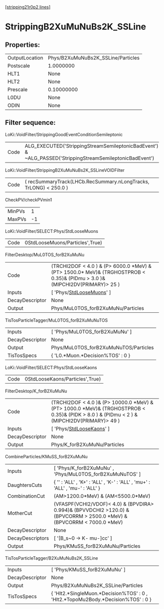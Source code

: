 [[stripping21r0p2 lines]](./stripping21r0p2-index)

# StrippingB2XuMuNuBs2K_SSLine

## Properties:

|                |                                    |
|----------------|------------------------------------|
| OutputLocation | Phys/B2XuMuNuBs2K_SSLine/Particles |
| Postscale      | 1.0000000                          |
| HLT1           | None                               |
| HLT2           | None                               |
| Prescale       | 0.10000000                         |
| L0DU           | None                               |
| ODIN           | None                               |

## Filter sequence:

LoKi::VoidFilter/StrippingGoodEventConditionSemileptonic

|      |                                                                                                          |
|------|----------------------------------------------------------------------------------------------------------|
| Code | ALG_EXECUTED('StrippingStreamSemileptonicBadEvent') & ~ALG_PASSED('StrippingStreamSemileptonicBadEvent') |

LoKi::VoidFilter/StrippingB2XuMuNuBs2K_SSLineVOIDFilter

|      |                                                                   |
|------|-------------------------------------------------------------------|
| Code | ( recSummaryTrack(LHCb.RecSummary.nLongTracks, TrLONG) \< 250.0 ) |

CheckPV/checkPVmin1

|        |     |
|--------|-----|
| MinPVs | 1   |
| MaxPVs | -1  |

LoKi::VoidFilter/SELECT:Phys/StdLooseMuons

|      |                                 |
|------|---------------------------------|
| Code | 0StdLooseMuons/Particles',True) |

FilterDesktop/MuL0TOS_forB2XuMuNu

|                 |                                                                                                                                    |
|-----------------|------------------------------------------------------------------------------------------------------------------------------------|
| Code            | (TRCHI2DOF \< 4.0 ) & (P\> 6000.0 \*MeV) & (PT\> 1500.0\* MeV)& (TRGHOSTPROB \< 0.35)& (PIDmu \> 3.0 )& (MIPCHI2DV(PRIMARY)\> 25 ) |
| Inputs          | [ 'Phys/[StdLooseMuons](./stripping21r0p2-commonparticles-stdloosemuons)' ]                                                      |
| DecayDescriptor | None                                                                                                                               |
| Output          | Phys/MuL0TOS_forB2XuMuNu/Particles                                                                                                 |

TisTosParticleTagger/MuL0TOS_forB2XuMuNuTOS

|                 |                                       |
|-----------------|---------------------------------------|
| Inputs          | [ 'Phys/MuL0TOS_forB2XuMuNu' ]      |
| DecayDescriptor | None                                  |
| Output          | Phys/MuL0TOS_forB2XuMuNuTOS/Particles |
| TisTosSpecs     | { 'L0.\*Muon.\*Decision%TOS' : 0 }    |

LoKi::VoidFilter/SELECT:Phys/StdLooseKaons

|      |                                 |
|------|---------------------------------|
| Code | 0StdLooseKaons/Particles',True) |

FilterDesktop/K_forB2XuMuNu

|                 |                                                                                                                                                    |
|-----------------|----------------------------------------------------------------------------------------------------------------------------------------------------|
| Code            | (TRCHI2DOF \< 4.0 )& (P\> 10000.0 \*MeV) & (PT\> 1000.0 \*MeV)& (TRGHOSTPROB \< 0.35)& (PIDK \> 8.0 ) & (PIDmu \< 2 ) & (MIPCHI2DV(PRIMARY)\> 49 ) |
| Inputs          | [ 'Phys/[StdLooseKaons](./stripping21r0p2-commonparticles-stdloosekaons)' ]                                                                      |
| DecayDescriptor | None                                                                                                                                               |
| Output          | Phys/K_forB2XuMuNu/Particles                                                                                                                       |

CombineParticles/KMuSS_forB2XuMuNu

|                  |                                                                                                                               |
|------------------|-------------------------------------------------------------------------------------------------------------------------------|
| Inputs           | [ 'Phys/K_forB2XuMuNu' , 'Phys/MuL0TOS_forB2XuMuNuTOS' ]                                                                    |
| DaughtersCuts    | { '' : 'ALL' , 'K+' : 'ALL' , 'K-' : 'ALL' , 'mu+' : 'ALL' , 'mu-' : 'ALL' }                                                  |
| CombinationCut   | (AM\>1200.0\*MeV) & (AM\<5500.0\*MeV)                                                                                         |
| MotherCut        | (VFASPF(VCHI2/VDOF)\< 4.0) & (BPVDIRA\> 0.994)& (BPVVDCHI2 \>120.0) & (BPVCORRM \> 2500.0 \*MeV) & (BPVCORRM \< 7000.0 \*MeV) |
| DecayDescriptor  | None                                                                                                                          |
| DecayDescriptors | [ '[B_s~0 -\> K- mu-]cc' ]                                                                                                |
| Output           | Phys/KMuSS_forB2XuMuNu/Particles                                                                                              |

TisTosParticleTagger/B2XuMuNuBs2K_SSLine

|                 |                                                                                      |
|-----------------|--------------------------------------------------------------------------------------|
| Inputs          | [ 'Phys/KMuSS_forB2XuMuNu' ]                                                       |
| DecayDescriptor | None                                                                                 |
| Output          | Phys/B2XuMuNuBs2K_SSLine/Particles                                                   |
| TisTosSpecs     | { 'Hlt2.\*SingleMuon.\*Decision%TOS' : 0 , 'Hlt2.\*TopoMu2Body.\*Decision%TOS' : 0 } |
